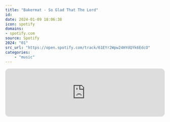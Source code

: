 ```yaml
---
title: "Bakermat - So Glad That The Lord"
id: 
date: 2024-01-09 18:06:38
icon: spotify
domains:
- spotify.com
source: Spotify
2024: "01"
src_url: "https://open.spotify.com/track/61EYr2Wpw24HYdQYk6EdcO"
categories:
    - "music"
---
```

<iframe style="border-radius: 12px" width="100%" height="152" title="Spotify Embed: So Glad That The Lord" frameborder="0" allowfullscreen allow="autoplay; clipboard-write; encrypted-media; fullscreen; picture-in-picture" loading="lazy" src="https://open.spotify.com/embed/track/61EYr2Wpw24HYdQYk6EdcO?utm_source=oembed"></iframe>

